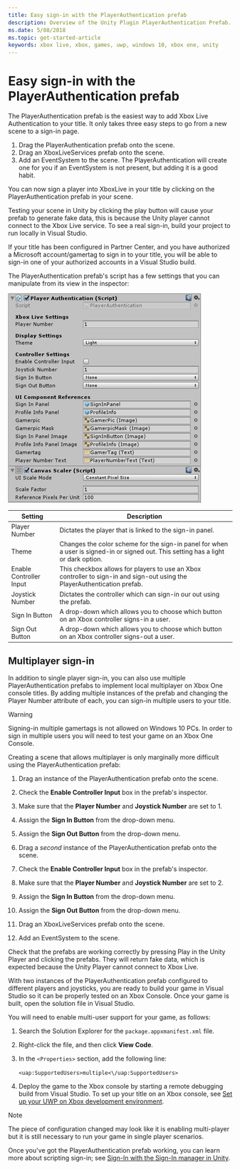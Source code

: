 ```yaml
---
title: Easy sign-in with the PlayerAuthentication prefab
description: Overview of the Unity Plugin PlayerAuthentication Prefab.
ms.date: 5/08/2018
ms.topic: get-started-article
keywords: xbox live, xbox, games, uwp, windows 10, xbox one, unity
---
```


# Easy sign-in with the PlayerAuthentication prefab

The PlayerAuthentication prefab is the easiest way to add Xbox Live Authentication to your title.
It only takes three easy steps to go from a new scene to a sign-in page.

1. Drag the PlayerAuthentication prefab onto the scene.
2. Drag an XboxLiveServices prefab onto the scene.
3. Add an EventSystem to the scene. The PlayerAuthentication will create one for you if an EventSystem is not present, but adding it is a good habit.

You can now sign a player into XboxLive in your title by clicking on the PlayerAuthentication prefab in your scene.

Testing your scene in Unity by clicking the play button will cause your prefab to generate fake data, this is because the Unity player cannot connect to the Xbox Live service.
To see a real sign-in, build your project to run locally in Visual Studio.

If your title has been configured in Partner Center, and you have authorized a Microsoft account/gamertag to sign in to your title, you will be able to sign-in one of your authorized accounts in a Visual Studio build.

The PlayerAuthentication prefab's script has a few settings that you can manipulate from its view in the inspector:

![PlayerAuthentication inspector screenshot](../images/unity/playerauthentication_prefab_inspector.JPG)

| Setting | Description |
|---------|-------------|
| Player Number | Dictates the player that is linked to the sign-in panel. |
| Theme | Changes the color scheme for the sign-in panel for when a user is signed-in or signed out. This setting has a light or dark option. |
| Enable Controller Input | This checkbox allows for players to use an Xbox controller to sign-in and sign-out using the PlayerAuthentication prefab. |
| Joystick Number | Dictates the controller which can sign-in our out using the prefab. |
| Sign In Button | A drop-down which allows you to choose which button on an Xbox controller signs-in a user. |
| Sign Out Button | A drop-down which allows you to choose which button on an Xbox controller signs-out a user. |


## Multiplayer sign-in

In addition to single player sign-in, you can also use multiple PlayerAuthentication prefabs to implement local multiplayer on Xbox One console titles.
By adding multiple instances of the prefab and changing the Player Number attribute of each, you can sign-in multiple users to your title.

> [!WARNING]
> Signing-in multiple gamertags is not allowed on Windows 10 PCs. In order to sign in multiple users you will need to test your game on an Xbox One Console.

Creating a scene that allows multiplayer is only marginally more difficult using the PlayerAuthentication prefab:

1. Drag an instance of the PlayerAuthentication prefab onto the scene.

2. Check the **Enable Controller Input** box in the prefab's inspector.

3. Make sure that the **Player Number** and **Joystick Number** are set to 1.

4. Assign the **Sign In Button** from the drop-down menu.

5. Assign the **Sign Out Button** from the drop-down menu.

6. Drag a *second* instance of the PlayerAuthentication prefab onto the scene.

7. Check the **Enable Controller Input** box in the prefab's inspector.

8. Make sure that the **Player Number** and **Joystick Number** are set to 2.

9. Assign the **Sign In Button** from the drop-down menu.

10. Assign the **Sign Out Button** from the drop-down menu.

11. Drag an XboxLiveServices prefab onto the scene.

12. Add an EventSystem to the scene.

Check that the prefabs are working correctly by pressing Play in the Unity Player and clicking the prefabs.
They will return fake data, which is expected because the Unity Player cannot connect to Xbox Live.

With two instances of the PlayerAuthentication prefab configured to different players and joysticks, you are ready to build your game in Visual Studio so it can be properly tested on an Xbox Console.
Once your game is built, open the solution file in Visual Studio.

You will need to enable multi-user support for your game, as follows:

1. Search the Solution Explorer for the `package.appxmanifest.xml` file.

2. Right-click the file, and then click **View Code**.

3. In the `<Properties>` section, add the following line:

    `<uap:SupportedUsers>multiple<\/uap:SupportedUsers>`

4. Deploy the game to the Xbox console by starting a remote debugging build from Visual Studio.
   To set up your title on an Xbox console, see [Set up your UWP on Xbox development environment](https://docs.microsoft.com/windows/uwp/xbox-apps/development-environment-setup).

> [!NOTE]
> The piece of configuration changed may look like it is enabling multi-player but it is still necessary to run your game in single player scenarios.

Once you've got the PlayerAuthentication prefab working, you can learn more about scripting sign-in; see [Sign-In with the Sign-In manager in Unity](sign-in-manager.md).
